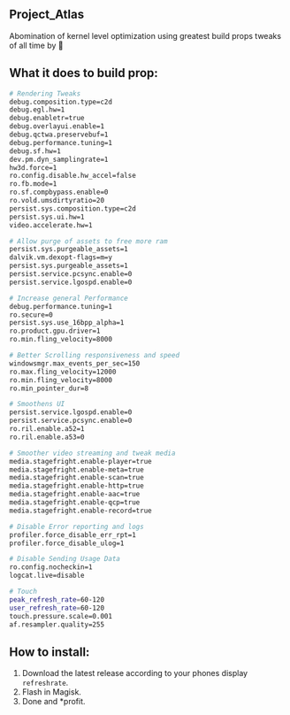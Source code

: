 ## Project_Atlas
 Abomination of kernel level optimization using greatest build props tweaks of all time by 🍉

## What it does to build prop:

 ```bash
 # Rendering Tweaks
debug.composition.type=c2d
debug.egl.hw=1
debug.enabletr=true
debug.overlayui.enable=1
debug.qctwa.preservebuf=1
debug.performance.tuning=1
debug.sf.hw=1
dev.pm.dyn_samplingrate=1
hw3d.force=1
ro.config.disable.hw_accel=false
ro.fb.mode=1
ro.sf.compbypass.enable=0
ro.vold.umsdirtyratio=20
persist.sys.composition.type=c2d
persist.sys.ui.hw=1
video.accelerate.hw=1

# Allow purge of assets to free more ram
persist.sys.purgeable_assets=1
dalvik.vm.dexopt-flags=m=y
persist.sys.purgeable_assets=1
persist.service.pcsync.enable=0
persist.service.lgospd.enable=0

# Increase general Performance
debug.performance.tuning=1
ro.secure=0
persist.sys.use_16bpp_alpha=1
ro.product.gpu.driver=1
ro.min.fling_velocity=8000

# Better Scrolling responsiveness and speed
windowsmgr.max_events_per_sec=150
ro.max.fling_velocity=12000
ro.min.fling_velocity=8000
ro.min_pointer_dur=8

# Smoothens UI
persist.service.lgospd.enable=0
persist.service.pcsync.enable=0
ro.ril.enable.a52=1
ro.ril.enable.a53=0

# Smoother video streaming and tweak media
media.stagefright.enable-player=true
media.stagefright.enable-meta=true
media.stagefright.enable-scan=true
media.stagefright.enable-http=true
media.stagefright.enable-aac=true
media.stagefright.enable-qcp=true
media.stagefright.enable-record=true

# Disable Error reporting and logs
profiler.force_disable_err_rpt=1
profiler.force_disable_ulog=1

# Disable Sending Usage Data
ro.config.nocheckin=1
logcat.live=disable

# Touch 
peak_refresh_rate=60-120
user_refresh_rate=60-120
touch.pressure.scale=0.001
af.resampler.quality=255
```
## How to install:
 1. Download the latest release according to your phones display `refreshrate`.
 2. Flash in Magisk.
 3. Done and *profit.



